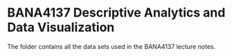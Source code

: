 # BANA4137 Descriptive Analytics and Data Visualization

The folder <data> contains all the data sets used in the BANA4137 lecture notes.
